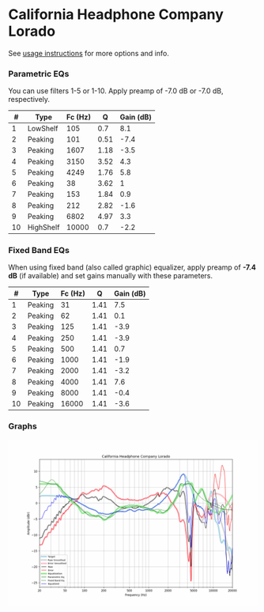 # California Headphone Company Lorado
See [usage instructions](https://github.com/jaakkopasanen/AutoEq#usage) for more options and info.

### Parametric EQs
You can use filters 1-5 or 1-10. Apply preamp of -7.0 dB or -7.0 dB, respectively.

|   # | Type      |   Fc (Hz) |    Q |   Gain (dB) |
|-----|-----------|-----------|------|-------------|
|   1 | LowShelf  |       105 | 0.7  |         8.1 |
|   2 | Peaking   |       101 | 0.51 |        -7.4 |
|   3 | Peaking   |      1607 | 1.18 |        -3.5 |
|   4 | Peaking   |      3150 | 3.52 |         4.3 |
|   5 | Peaking   |      4249 | 1.76 |         5.8 |
|   6 | Peaking   |        38 | 3.62 |         1   |
|   7 | Peaking   |       153 | 1.84 |         0.9 |
|   8 | Peaking   |       212 | 2.82 |        -1.6 |
|   9 | Peaking   |      6802 | 4.97 |         3.3 |
|  10 | HighShelf |     10000 | 0.7  |        -2.2 |

### Fixed Band EQs
When using fixed band (also called graphic) equalizer, apply preamp of **-7.4 dB** (if available) and set gains manually with these parameters.

|   # | Type    |   Fc (Hz) |    Q |   Gain (dB) |
|-----|---------|-----------|------|-------------|
|   1 | Peaking |        31 | 1.41 |         7.5 |
|   2 | Peaking |        62 | 1.41 |         0.1 |
|   3 | Peaking |       125 | 1.41 |        -3.9 |
|   4 | Peaking |       250 | 1.41 |        -3.9 |
|   5 | Peaking |       500 | 1.41 |         0.7 |
|   6 | Peaking |      1000 | 1.41 |        -1.9 |
|   7 | Peaking |      2000 | 1.41 |        -3.2 |
|   8 | Peaking |      4000 | 1.41 |         7.6 |
|   9 | Peaking |      8000 | 1.41 |        -0.4 |
|  10 | Peaking |     16000 | 1.41 |        -3.6 |

### Graphs
![](./California%20Headphone%20Company%20Lorado.png)
